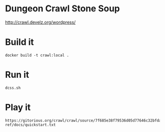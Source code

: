 # Dungeon Crawl Stone Soup

http://crawl.develz.org/wordpress/

# Build it

    docker build -t crawl:local .

# Run it

    dcss.sh

# Play it

    https://gitorious.org/crawl/crawl/source/7f685e38f79536d05d77646c32bfda38c75e7964:crawl-ref/docs/quickstart.txt
